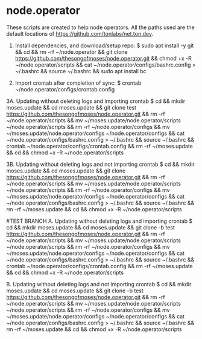 # node.operator

These scripts are created to help node operators. All the paths used are the default locations of https://github.com/tonlabs/net.ton.dev. 

1. Install dependencies, and download/setup repo:
$ sudo apt install -y git && cd && rm -rf ~/node.operator && git clone https://github.com/thesongofmoses/node.operator.git && chmod +x -R ~/node.operator/scripts && cat ~/node.operator/configs/bashrc.config > ~/.bashrc && source ~/.bashrc && sudo apt install bc

2. Import crontab after completion of sync:
$ crontab ~/node.operator/configs/crontab.config

3A. Updating without deleting logs and importing crontab
$ cd && mkdir moses.update && cd moses.update && git clone test https://github.com/thesongofmoses/node.operator.git && rm -rf ~/node.operator/scripts && mv ~/moses.update/node.operator/scripts ~/node.operator/scripts && rm -rf ~/node.operator/configs && mv ~/moses.update/node.operator/configs ~/node.operator/configs && cat ~/node.operator/configs/bashrc.config > ~/.bashrc && source ~/.bashrc && crontab ~/node.operator/configs/crontab.config && rm -rf ~/moses.update && cd && chmod +x -R ~/node.operator/scripts

3B. Updating without deleting logs and not importing crontab
$ cd && mkdir moses.update && cd moses.update && git clone https://github.com/thesongofmoses/node.operator.git && rm -rf ~/node.operator/scripts && mv ~/moses.update/node.operator/scripts ~/node.operator/scripts && rm -rf ~/node.operator/configs && mv ~/moses.update/node.operator/configs ~/node.operator/configs && cat ~/node.operator/configs/bashrc.config > ~/.bashrc && source ~/.bashrc && rm -rf ~/moses.update && cd && chmod +x -R ~/node.operator/scripts




#TEST BRANCH
A. Updating without deleting logs and importing crontab
$ cd && mkdir moses.update && cd moses.update && git clone -b test https://github.com/thesongofmoses/node.operator.git && rm -rf ~/node.operator/scripts && mv ~/moses.update/node.operator/scripts ~/node.operator/scripts && rm -rf ~/node.operator/configs && mv ~/moses.update/node.operator/configs ~/node.operator/configs && cat ~/node.operator/configs/bashrc.config > ~/.bashrc && source ~/.bashrc && crontab ~/node.operator/configs/crontab.config && rm -rf ~/moses.update && cd && chmod +x -R ~/node.operator/scripts

B. Updating without deleting logs and not importing crontab
$ cd && mkdir moses.update && cd moses.update && git clone -b test https://github.com/thesongofmoses/node.operator.git && rm -rf ~/node.operator/scripts && mv ~/moses.update/node.operator/scripts ~/node.operator/scripts && rm -rf ~/node.operator/configs && mv ~/moses.update/node.operator/configs ~/node.operator/configs && cat ~/node.operator/configs/bashrc.config > ~/.bashrc && source ~/.bashrc && rm -rf ~/moses.update && cd && chmod +x -R ~/node.operator/scripts
